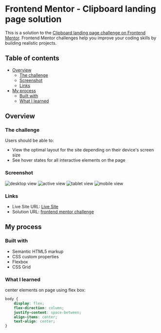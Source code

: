 # Frontend Mentor - Clipboard landing page solution

This is a solution to the [Clipboard landing page challenge on Frontend Mentor](https://www.frontendmentor.io/challenges/clipboard-landing-page-5cc9bccd6c4c91111378ecb9). Frontend Mentor challenges help you improve your coding skills by building realistic projects. 

## Table of contents

- [Overview](#overview)
  - [The challenge](#the-challenge)
  - [Screenshot](#screenshot)
  - [Links](#links)
- [My process](#my-process)
  - [Built with](#built-with)
  - [What I learned](#what-i-learned)


## Overview

### The challenge

Users should be able to:

- View the optimal layout for the site depending on their device's screen size
- See hover states for all interactive elements on the page

### Screenshot

![desktop view](./design/desktop-view.png)
![active view](./design/desktop-active.png)
![tablet view](./design/tablet-view.png)
![mobile view](./design/mobile-view.png)

### Links

- Live Site URL: [Live Site]()
- Solution URL: [frontend mentor challenge](https://www.frontendmentor.io/challenges/clipboard-landing-page-5cc9bccd6c4c91111378ecb9)

## My process

### Built with

- Semantic HTML5 markup
- CSS custom properties
- Flexbox
- CSS Grid

### What I learned

center elements on page using flex box:

```css
body {
    display: flex;
    flex-direction: column;
    justify-content: space-between;
    align-items: center;
    text-align: center;
}
```
